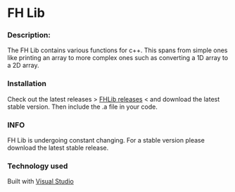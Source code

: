 # FH Lib

### Description:

The FH Lib contains various functions for c++. This spans from simple ones like printing an array to more complex ones such as converting a 1D array to a 2D array.

### Installation
Check out the latest releases > [FHLib releases](https://github.com/DanielEnglisch/fhlib/releases) < and download the latest stable version. Then include the .a file in your code.

### INFO
FH Lib is undergoing constant changing. For a stable version please download the latest stable release.

### Technology used
Built with [Visual Studio](https://www.visualstudio.com/downloads/)
